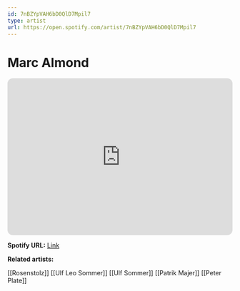 ```yaml
---
id: 7nBZYpVAH6bD0QlD7Mpil7
type: artist
url: https://open.spotify.com/artist/7nBZYpVAH6bD0QlD7Mpil7
---
```

# Marc Almond

<iframe style="border-radius:12px" src="https://open.spotify.com/embed/artist/7nBZYpVAH6bD0QlD7Mpil7" width="100%" height="352" frameBorder="0" allowfullscreen="" allow="autoplay; clipboard-write; encrypted-media; fullscreen; picture-in-picture" loading="lazy"></iframe>

**Spotify URL:** [Link](https://open.spotify.com/artist/7nBZYpVAH6bD0QlD7Mpil7)

**Related artists:**

[[Rosenstolz]]
[[Ulf Leo Sommer]]
[[Ulf Sommer]]
[[Patrik Majer]]
[[Peter Plate]]
